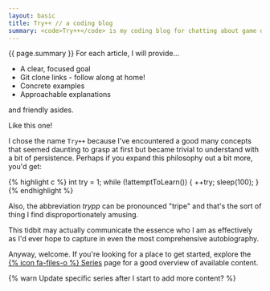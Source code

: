 ```yaml
---
layout: basic
title: Try++ // a coding blog
summary: <code>Try++</code> is my coding blog for chatting about game development and sharing programming tutorials.
---
```


{{ page.summary }} For each article, I will provide...

* A clear, focused goal
* Git clone links - follow along at home!
* Concrete examples
* Approachable explanations

<span name="aside">and friendly asides</span>.

<aside name="aside">Like this one!</aside>

I chose the name `Try++` because I've encountered a good many concepts that seemed daunting to grasp at first but became trivial to understand with a bit of persistence. Perhaps if you expand this philosophy out a bit more, you'd get:


{% highlight c %}
int try = 1;
while (!attemptToLearn()) {
    ++try;
    sleep(100);
}
{% endhighlight %}

<span name="tripe">Also, the abbreviation _trypp_ can be pronounced "tripe" and that's the sort of thing I find disproportionately amusing.</span>

<aside name="tripe">This tidbit may actually communicate the essence who I am as effectively as I'd ever hope to capture in even the most comprehensive autobiography.</aside>

Anyway, welcome. If you're looking for a place to get started, explore the <a href="series">{% icon fa-files-o %} Series</a> page for a good overview of available content.

{% warn Update specific series after I start to add more content? %}
